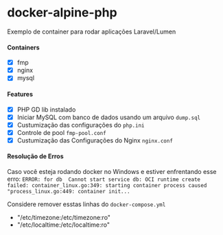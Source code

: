 # docker-alpine-php

Exemplo de container para rodar aplicações Laravel/Lumen

#### Containers
- [x] fmp
- [x] nginx
- [x] mysql

#### Features
- [x] PHP GD lib instalado
- [x] Iniciar MySQL com banco de dados usando um arquivo ```dump.sql```
- [x] Custumização das configurações do ```php.ini```
- [x] Controle de pool ```fmp-pool.conf```
- [x] Custumização das Configurações do Nginx ```nginx.conf```

#### Resolução de Erros

Caso você esteja rodando docker no Windows e estiver enfrentando esse erro:
```ERROR: for db  Cannot start service db: OCI runtime create failed: container_linux.go:349: starting container process caused "process_linux.go:449: container init...```

Considere remover esstas linhas do ```docker-compose.yml```
- "/etc/timezone:/etc/timezone:ro"
- "/etc/localtime:/etc/localtime:ro"

